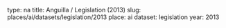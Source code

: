 type: na
title: Anguilla / Legislation (2013)
slug: places/ai/datasets/legislation/2013
place: ai
dataset: legislation
year: 2013
